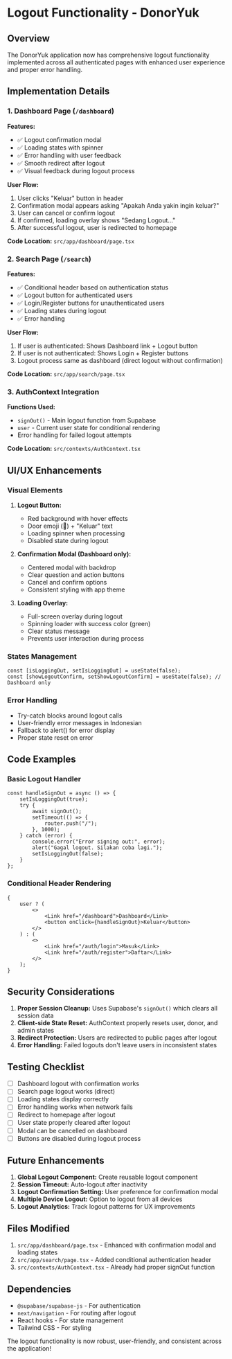 # Logout Functionality - DonorYuk

## Overview

The DonorYuk application now has comprehensive logout functionality implemented across all authenticated pages with enhanced user experience and proper error handling.

## Implementation Details

### 1. Dashboard Page (`/dashboard`)

**Features:**

-   ✅ Logout confirmation modal
-   ✅ Loading states with spinner
-   ✅ Error handling with user feedback
-   ✅ Smooth redirect after logout
-   ✅ Visual feedback during logout process

**User Flow:**

1. User clicks "Keluar" button in header
2. Confirmation modal appears asking "Apakah Anda yakin ingin keluar?"
3. User can cancel or confirm logout
4. If confirmed, loading overlay shows "Sedang Logout..."
5. After successful logout, user is redirected to homepage

**Code Location:** `src/app/dashboard/page.tsx`

### 2. Search Page (`/search`)

**Features:**

-   ✅ Conditional header based on authentication status
-   ✅ Logout button for authenticated users
-   ✅ Login/Register buttons for unauthenticated users
-   ✅ Loading states during logout
-   ✅ Error handling

**User Flow:**

1. If user is authenticated: Shows Dashboard link + Logout button
2. If user is not authenticated: Shows Login + Register buttons
3. Logout process same as dashboard (direct logout without confirmation)

**Code Location:** `src/app/search/page.tsx`

### 3. AuthContext Integration

**Functions Used:**

-   `signOut()` - Main logout function from Supabase
-   `user` - Current user state for conditional rendering
-   Error handling for failed logout attempts

**Code Location:** `src/contexts/AuthContext.tsx`

## UI/UX Enhancements

### Visual Elements

1. **Logout Button:**

    - Red background with hover effects
    - Door emoji (🚪) + "Keluar" text
    - Loading spinner when processing
    - Disabled state during logout

2. **Confirmation Modal (Dashboard only):**

    - Centered modal with backdrop
    - Clear question and action buttons
    - Cancel and confirm options
    - Consistent styling with app theme

3. **Loading Overlay:**
    - Full-screen overlay during logout
    - Spinning loader with success color (green)
    - Clear status message
    - Prevents user interaction during process

### States Management

```tsx
const [isLoggingOut, setIsLoggingOut] = useState(false);
const [showLogoutConfirm, setShowLogoutConfirm] = useState(false); // Dashboard only
```

### Error Handling

-   Try-catch blocks around logout calls
-   User-friendly error messages in Indonesian
-   Fallback to alert() for error display
-   Proper state reset on error

## Code Examples

### Basic Logout Handler

```tsx
const handleSignOut = async () => {
    setIsLoggingOut(true);
    try {
        await signOut();
        setTimeout(() => {
            router.push("/");
        }, 1000);
    } catch (error) {
        console.error("Error signing out:", error);
        alert("Gagal logout. Silakan coba lagi.");
        setIsLoggingOut(false);
    }
};
```

### Conditional Header Rendering

```tsx
{
    user ? (
        <>
            <Link href="/dashboard">Dashboard</Link>
            <button onClick={handleSignOut}>Keluar</button>
        </>
    ) : (
        <>
            <Link href="/auth/login">Masuk</Link>
            <Link href="/auth/register">Daftar</Link>
        </>
    );
}
```

## Security Considerations

1. **Proper Session Cleanup:** Uses Supabase's `signOut()` which clears all session data
2. **Client-side State Reset:** AuthContext properly resets user, donor, and admin states
3. **Redirect Protection:** Users are redirected to public pages after logout
4. **Error Handling:** Failed logouts don't leave users in inconsistent states

## Testing Checklist

-   [ ] Dashboard logout with confirmation works
-   [ ] Search page logout works (direct)
-   [ ] Loading states display correctly
-   [ ] Error handling works when network fails
-   [ ] Redirect to homepage after logout
-   [ ] User state properly cleared after logout
-   [ ] Modal can be cancelled on dashboard
-   [ ] Buttons are disabled during logout process

## Future Enhancements

1. **Global Logout Component:** Create reusable logout component
2. **Session Timeout:** Auto-logout after inactivity
3. **Logout Confirmation Setting:** User preference for confirmation modal
4. **Multiple Device Logout:** Option to logout from all devices
5. **Logout Analytics:** Track logout patterns for UX improvements

## Files Modified

1. `src/app/dashboard/page.tsx` - Enhanced with confirmation modal and loading states
2. `src/app/search/page.tsx` - Added conditional authentication header
3. `src/contexts/AuthContext.tsx` - Already had proper signOut function

## Dependencies

-   `@supabase/supabase-js` - For authentication
-   `next/navigation` - For routing after logout
-   React hooks - For state management
-   Tailwind CSS - For styling

The logout functionality is now robust, user-friendly, and consistent across the application!
